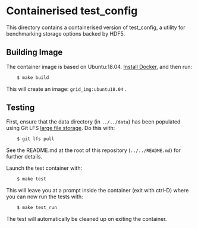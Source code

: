 
Containerised test_config
=========================

This directory contains a containerised version of test_config,
a utility for benchmarking storage options backed by HDF5.

Building Image
--------------

The container image is based on Ubuntu:18.04.
[Install Docker](https://docs.docker.com/install/), and then run:

```bash
    $ make build
```

This will create an image: `grid_img:ubuntu18.04` .

Testing
-------

First, ensure that the data directory (in `../../data`) has been populated
using Git LFS [large file storage](https://git-lfs.github.com/).  Do this
with:

```bash
    $ git lfs pull
```

See the README.md at the root of this repository (`../../README.md`) for
further details.

Launch the test container with:

```bash
    $ make test
```

This will leave you at a prompt inside the container (exit with ctrl-D)
where you can now run the tests with:

```bash
    $ make test_run
```

The test will automatically be cleaned up on exiting the container.

